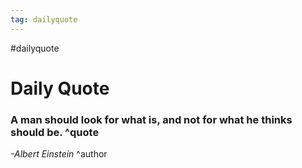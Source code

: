 ```yaml
---
tag: dailyquote
---
```


#dailyquote

# Daily Quote

### A man should look for what is, and not for what he thinks should be. ^quote
*-Albert Einstein* ^author
